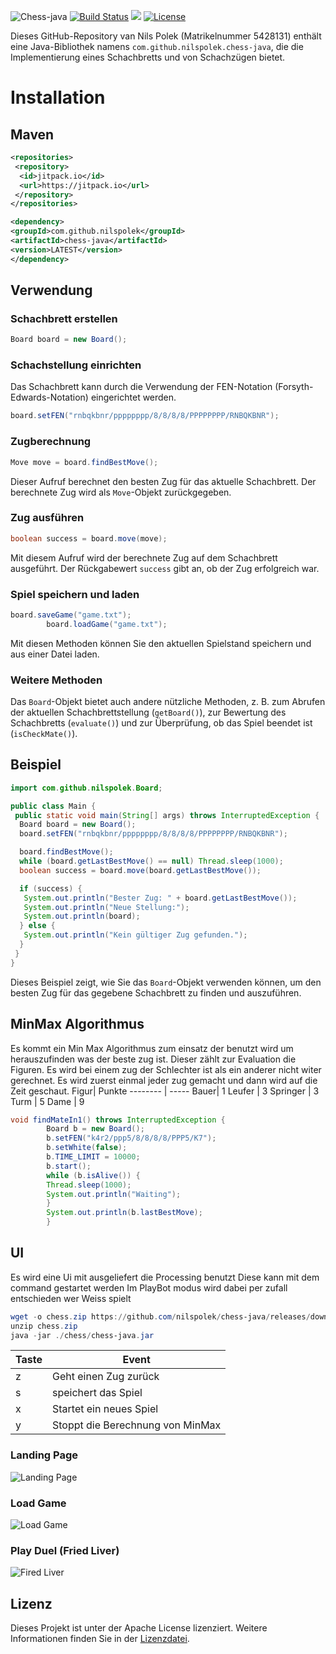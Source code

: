 ![Chess-java](https://github.com/nilspolek/chess-java/blob/master/Chess.jpeg?raw=true)
[![Build Status](https://drone.webnils.de/api/badges/nilspolek/chess-java/status.svg)](https://drone.webnils.de/nilspolek/chess-java) [![](https://jitpack.io/v/nilspolek/chess-java.svg)](https://jitpack.io/#nilspolek/chess-java) [![License](https://img.shields.io/badge/License-Apache_2.0-blue.svg)](https://opensource.org/licenses/Apache-2.0)

Dieses GitHub-Repository van Nils Polek (Matrikelnummer 5428131) enthält eine Java-Bibliothek namens `com.github.nilspolek.chess-java`, die die Implementierung eines Schachbretts und von Schachzügen bietet.

# Installation
## Maven

```xml  
<repositories>
 <repository>
  <id>jitpack.io</id>
  <url>https://jitpack.io</url>
 </repository>
</repositories>

<dependency>
<groupId>com.github.nilspolek</groupId>
<artifactId>chess-java</artifactId>
<version>LATEST</version>
</dependency>  
```  

## Verwendung

### Schachbrett erstellen

```java  
Board board = new Board();  
```  

### Schachstellung einrichten

Das Schachbrett kann durch die Verwendung der FEN-Notation (Forsyth-Edwards-Notation) eingerichtet werden.

```java  
board.setFEN("rnbqkbnr/pppppppp/8/8/8/8/PPPPPPPP/RNBQKBNR");  
```  

### Zugberechnung

```java  
Move move = board.findBestMove();  
```  

Dieser Aufruf berechnet den besten Zug für das aktuelle Schachbrett. Der berechnete Zug wird als `Move`-Objekt zurückgegeben.

### Zug ausführen

```java  
boolean success = board.move(move);  
```  

Mit diesem Aufruf wird der berechnete Zug auf dem Schachbrett ausgeführt. Der Rückgabewert `success` gibt an, ob der Zug erfolgreich war.

### Spiel speichern und laden

```java  
board.saveGame("game.txt");
        board.loadGame("game.txt");  
```  

Mit diesen Methoden können Sie den aktuellen Spielstand speichern und aus einer Datei laden.

### Weitere Methoden

Das `Board`-Objekt bietet auch andere nützliche Methoden, z. B. zum Abrufen der aktuellen Schachbrettstellung (`getBoard()`), zur Bewertung des Schachbretts (`evaluate()`) und zur Überprüfung, ob das Spiel beendet ist (`isCheckMate()`).

## Beispiel

```java  
import com.github.nilspolek.Board;

public class Main {
 public static void main(String[] args) throws InterruptedException {
  Board board = new Board();
  board.setFEN("rnbqkbnr/pppppppp/8/8/8/8/PPPPPPPP/RNBQKBNR");

  board.findBestMove();
  while (board.getLastBestMove() == null) Thread.sleep(1000);
  boolean success = board.move(board.getLastBestMove());

  if (success) {
   System.out.println("Bester Zug: " + board.getLastBestMove());
   System.out.println("Neue Stellung:");
   System.out.println(board);
  } else {
   System.out.println("Kein gültiger Zug gefunden.");
  }
 }
} 
```  

Dieses Beispiel zeigt, wie Sie das `Board`-Objekt verwenden können, um den besten Zug für das gegebene Schachbrett zu finden und auszuführen.

## MinMax Algorithmus
Es kommt ein Min Max Algorithmus zum einsatz der benutzt wird um herauszufinden was der beste zug ist.
Dieser zählt zur Evaluation die Figuren.
Es wird bei einem zug der Schlechter ist als ein anderer nicht witer gerechnet.
Es wird zuerst einmal jeder zug gemacht und dann wird auf die Zeit geschaut.
Figur| Punkte
-------- | -----
Bauer| 1
Leufer | 3
Springer | 3
Turm | 5
Dame | 9
```java
void findMateIn1() throws InterruptedException {
        Board b = new Board();
        b.setFEN("k4r2/ppp5/8/8/8/8/PPP5/K7");
        b.setWhite(false);
        b.TIME_LIMIT = 10000;
        b.start();
        while (b.isAlive()) {
        Thread.sleep(1000);
        System.out.println("Waiting");
        }
        System.out.println(b.lastBestMove);
        }
```

## UI
Es wird eine Ui mit ausgeliefert die Processing benutzt
Diese kann mit dem command gestartet werden
Im PlayBot modus wird dabei per zufall entschieden wer Weiss spielt
``` PowerShell
wget -o chess.zip https://github.com/nilspolek/chess-java/releases/download/v1.1.9b/Schachprojekt.zip
unzip chess.zip
java -jar ./chess/chess-java.jar
```

Taste| Event
-------- | -----
z| Geht einen Zug zurück
s | speichert das Spiel
x | Startet ein neues Spiel
y | Stoppt die Berechnung von MinMax

### Landing Page
![Landing Page](https://github.com/nilspolek/chess-java/blob/d39d061ad0fbde08f363eb0d50a3475af352f98c/landingPage.png?raw=true)

### Load Game
![Load Game](https://github.com/nilspolek/chess-java/blob/d39d061ad0fbde08f363eb0d50a3475af352f98c/loadGame.png?raw=true)
### Play Duel (Fried Liver)
![Fired Liver](https://github.com/nilspolek/chess-java/blob/d39d061ad0fbde08f363eb0d50a3475af352f98c/friedLiver.png?raw=true)


## Lizenz

Dieses Projekt ist unter der Apache License lizenziert. Weitere Informationen finden Sie in der [Lizenzdatei](LICENSE).
